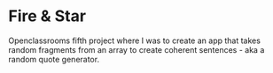 # Fire & Star
Openclassrooms fifth project where I was to create an app that takes random fragments from an array to create coherent sentences - aka a random quote generator.

